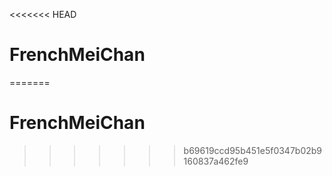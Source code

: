 <<<<<<< HEAD
# FrenchMeiChan
 
=======
# FrenchMeiChan
>>>>>>> b69619ccd95b451e5f0347b02b9160837a462fe9
